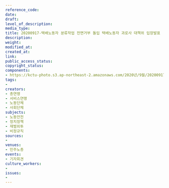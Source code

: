 ```yaml
---
reference_code: 
date: 
draft: 
level_of_description: 
media_type: 
title: 20200917-택배노동자 분류작업 전면거부 돌입 택배노동자 과로사 대책위 입장발표
description: 
weight: 
modified_at: 
created_at: 
link: 
public_access_status: 
copyright_status: 
components:
- https://kctu-photo.s3.ap-northeast-2.amazonaws.com/2020년/9월/20200917-택배노동자+분류작업+전면거부+돌입+택배노동자+과로사+대책위+입장발표/_W5D0049.jpg
tags:
- 
creators:
- 총연맹
- 서비스연맹
- 노동단체
- 사회단체
subjects:
- 노동안전
- 정치정책
- 재벌외투
- 비정규직
sources:
- 
venues:
- 민주노총
events:
- 기자회견
culture_workers:
- 
issues:
- 
---
```

